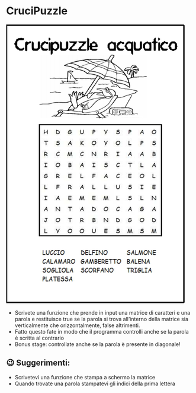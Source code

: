# CruciPuzzle

![Esempio](./CruciPuzzle.png)


* Scrivete una funzione che prende in input una matrice di caratteri e una parola e restituisce true se la parola si trova all’interno della matrice sia verticalmente che orizzontalmente, false altrimenti.
* Fatto questo fate in modo che il programma controlli anche se la parola è scritta al contrario
* Bonus stage: controllate anche se la parola è presente in diagonale!



## :wink: Suggerimenti:
* Scrivetevi una funzione che stampa a schermo la matrice
* Quando trovate una parola stampatevi gli indici della prima lettera
